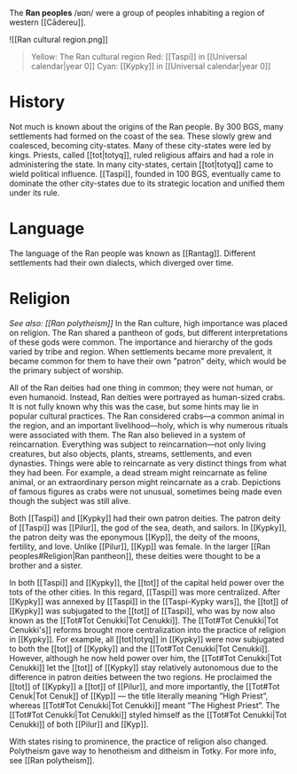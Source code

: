 The **Ran peoples** /ʁɑn/ were a group of peoples inhabiting a region of western [[Cādereu]].

![[Ran cultural region.png]]
> Yellow: The Ran cultural region
> Red: [[Taspi]] in [[Universal calendar|year 0]]
> Cyan: [[Kypky]] in [[Universal calendar|year 0]]

# History
Not much is known about the origins of the Ran people. By 300 BGS, many settlements had formed on the coast of the sea. These slowly grew and coalesced, becoming city-states. Many of these city-states were led by kings. Priests, called [[tot|totyq]], ruled religious affairs and had a role in administering the state. In many city-states, certain [[tot|totyq]] came to wield political influence. [[Taspi]], founded in 100 BGS, eventually came to dominate the other city-states due to its strategic location and unified them under its rule.
# Language
The language of the Ran people was known as [[Rantag]]. Different settlements had their own dialects, which diverged over time.
# Religion
*See also: [[Ran polytheism]]*
In the Ran culture, high importance was placed on religion. The Ran shared a pantheon of gods, but different interpretations of these gods were common. The importance and hierarchy of the gods varied by tribe and region. When settlements became more prevalent, it became common for them to have their own "patron" deity, which would be the primary subject of worship.

All of the Ran deities had one thing in common; they were not human, or even humanoid. Instead, Ran deities were portrayed as human-sized crabs. It is not fully known why this was the case, but some hints may lie in popular cultural practices. The Ran considered crabs—a common animal in the region, and an important livelihood—holy, which is why numerous rituals were associated with them. The Ran also believed in a system of reincarnation. Everything was subject to reincarnation—not only living creatures, but also objects, plants, streams, settlements, and even dynasties. Things were able to reincarnate as very distinct things from what they had been. For example, a dead stream might reincarnate as feline animal, or an extraordinary person might reincarnate as a crab. Depictions of famous figures as crabs were not unusual, sometimes being made even though the subject was still alive.

Both [[Taspi]] and [[Kypky]] had their own patron deities. The patron deity of [[Taspi]] was [[Pilur]], the god of the sea, death, and sailors. In [[Kypky]], the patron deity was the eponymous [[Kyp]], the deity of the moons, fertility, and love. Unlike [[Pilur]], [[Kyp]] was female. In the larger [[Ran peoples#Religion|Ran pantheon]], these deities were thought to be a brother and a sister.

In both [[Taspi]] and [[Kypky]], the [[tot]] of the capital held power over the tots of the other cities. In this regard, [[Taspi]] was more centralized. After [[Kypky]] was annexed by [[Taspi]] in the [[Taspi-Kypky wars]], the [[tot]] of [[Kypky]] was subjugated to the [[tot]] of [[Taspi]], who was by now also known as the [[Tot#Tot Cenukki|Tot Cenukki]]. The [[Tot#Tot Cenukki|Tot Cenukki's]] reforms brought more centralization into the practice of religion in [[Kypky]]. For example, all [[tot|totyq]] in [[Kypky]] were now subjugated to both the [[tot]] of [[Kypky]] and the [[Tot#Tot Cenukki|Tot Cenukki]]. However, although he now held power over him, the [[Tot#Tot Cenukki|Tot Cenukki]] let the [[tot]] of [[Kypky]] stay relatively autonomous due to the difference in patron deities between the two regions. He proclaimed the [[tot]] of [[Kypky]] a [[tot]] of [[Pilur]], and more importantly, the [[Tot#Tot Cenuk|Tot Cenuk]] of [[Kyp]] — the title literally meaning ”High Priest”, whereas [[Tot#Tot Cenukki|Tot Cenukki]] meant ”The Highest Priest”. The [[Tot#Tot Cenukki|Tot Cenukki]] styled himself as the [[Tot#Tot Cenukki|Tot Cenukki]] of both [[Pilur]] and [[Kyp]].

With states rising to prominence, the practice of religion also changed. Polytheism gave way to henotheism and ditheism in Totky. For more info, see [[Ran polytheism]].